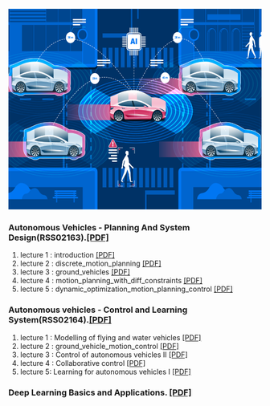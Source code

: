 <p align="center">
  <img width="600" height="400" src="https://github.com/Raviteja-T/Autonomous-Vehicles-Hub/blob/main/AV.png">
</p>

### Autonomous Vehicles - Planning And System Design(RSS02163).[\[PDF\]](https://github.com/Raviteja-T/TRaviteja/raw/main/Autonomous%20Vehicles%20%E2%80%93%20Planning%20And%20System%20Design.pdf)
1. lecture 1 : introduction [\[PDF\]](https://github.com/Raviteja-T/Autonomous-Vehicles-Hub/raw/main/lecture_1_introduction.pdf)
2. lecture 2 : discrete_motion_planning [\[PDF\]](https://github.com/Raviteja-T/Autonomous-Vehicles-Hub/raw/main/lecture_2_discrete_motion_planning.pdf)
3. lecture 3 : ground_vehicles [\[PDF\]](https://github.com/Raviteja-T/Autonomous-Vehicles-Hub/raw/main/lecture_3_ground_vehicles.pdf)
4. lecture 4 : motion_planning_with_diff_constraints [\[PDF\]](https://github.com/Raviteja-T/Autonomous-Vehicles-Hub/raw/main/lecture_4_motion_planning_with_diff_constraints.pdf)
5. lecture 5 : dynamic_optimization_motion_planning_control [\[PDF\]](https://github.com/Raviteja-T/Autonomous-Vehicles-Hub/raw/main/lecture_5_dynamic_optimization_motion_planning_control.pdf)

### Autonomous vehicles - Control and Learning System(RSS02164).[\[PDF\]](https://raw.githubusercontent.com/Raviteja-T/TRaviteja/4bd66905626b7265a799d8743a2e75c6a03ac971/Autonomous%20vehicles%20-%20Control%20and%20Learning%20System.pdf)
1. lecture 1 : Modelling of flying and water vehicles [\[PDF\]](https://github.com/Raviteja-T/Autonomous-Vehicles-Hub/raw/main/lecture_6_Modelling%20of%20flying%20and%20water%20vehicles.pdf) 
2. lecture 2 : ground_vehicle_motion_control [\[PDF\]](https://github.com/Raviteja-T/Autonomous-Vehicles-Hub/raw/main/lecture_7_ground_vehicle_motion_control.pdf)
3. lecture 3 : Control of autonomous vehicles II [\[PDF\]](https://github.com/Raviteja-T/Autonomous-Vehicles-Hub/raw/main/lecture_8_Control%20of%20autonomous%20vehicles%20II.pdf)
4. lecture 4 : Collaborative control [\[PDF\]](https://github.com/Raviteja-T/Autonomous-Vehicles-Hub/raw/main/lecture_9_Collaborative%20control.pdf) 
5. lecture 5: Learning for autonomous vehicles I [\[PDF\]](https://github.com/Raviteja-T/Autonomous-Vehicles-Hub/raw/main/lecture_10_Learning%20for%20autonomous%20vehicles%20I.pdf)

### Deep Learning Basics and Applications. [\[PDF\]](https://github.com/Raviteja-T/simulation_work/raw/main/Deep%20Learning%20Sylla.pdf)
